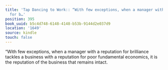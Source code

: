 ```yaml
---
title: 'Tap Dancing to Work:: “With few exceptions, when a manager with a reputation
  for b…'
position: 395
book_uuid: b5c4d748-6148-4148-b53b-9144d2e037d9
location: '1649'
source: kindle
touch: false
---
```


“With few exceptions, when a manager with a reputation for brilliance tackles a business with a reputation for poor fundamental economics, it is the reputation of the business that remains intact.